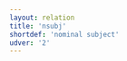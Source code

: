 ```yaml
---
layout: relation
title: 'nsubj'
shortdef: 'nominal subject'
udver: '2'
---
```

<!-- Interlanguage links updated Út zář 29 20:23:37 CEST 2020 -->
